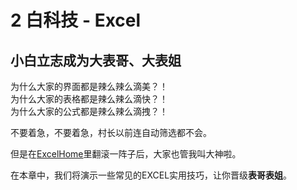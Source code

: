 # 2 白科技 - Excel
## 小白立志成为大**表**哥、大**表**姐
为什么大家的界面都是辣么辣么滴美？！  
为什么大家的表格都是辣么辣么滴快？！  
为什么大家的公式都是辣么辣么滴拽？！  

不要着急，不要着急，村长以前连自动筛选都不会。

但是在[ExcelHome](http://club.excelhome.net/)里翻滚一阵子后，大家也管我叫大神啦。

在本章中，我们将演示一些常见的EXCEL实用技巧，让你晋级**表哥表姐**。
